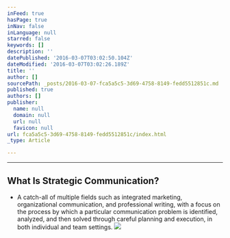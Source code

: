 ```yaml
---
inFeed: true
hasPage: true
inNav: false
inLanguage: null
starred: false
keywords: []
description: ''
datePublished: '2016-03-07T03:02:50.104Z'
dateModified: '2016-03-07T03:02:26.189Z'
title: ''
author: []
sourcePath: _posts/2016-03-07-fca5a5c5-3d69-4758-8149-fedd5512851c.md
published: true
authors: []
publisher:
  name: null
  domain: null
  url: null
  favicon: null
url: fca5a5c5-3d69-4758-8149-fedd5512851c/index.html
_type: Article

---
```

****

## What Is Strategic Communication?

* A catch-all of multiple fields such as integrated marketing, organizational communication, and professional writing, with a focus on the process by which a particular communication problem is identified, analyzed, and then solved through careful planning and execution, in both individual and team settings.
![](https://the-grid-user-content.s3-us-west-2.amazonaws.com/482bfc3a-ad4f-42d9-824f-3c8bb467af93.png)